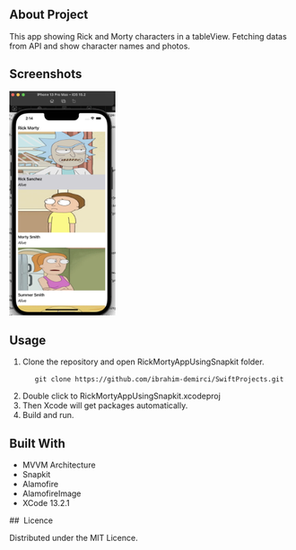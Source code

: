 ## About Project 

This app showing Rick and Morty characters in a tableView. Fetching datas from API and show character names and photos. 



## Screenshots

<img src="./Screenshots/main.png" height=400>


## Usage 

1. Clone the repository and open RickMortyAppUsingSnapkit folder.
   ```
      git clone https://github.com/ibrahim-demirci/SwiftProjects.git
   ```
2. Double click to RickMortyAppUsingSnapkit.xcodeproj
3. Then Xcode will get packages automatically. 
4. Build and run.



## Built With

* MVVM Architecture
* Snapkit
* Alamofire
* AlamofireImage
* XCode 13.2.1


## 	Licence 

Distributed under the MIT Licence.

